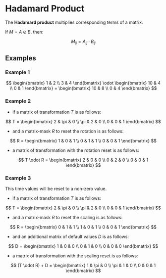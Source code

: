 # Hadamard Product

The **Hadamard product** multiplies corresponding terms of a matrix.

If $M = A \odot B$, then:

$$
M_{ij} = A_{ij} \cdot B_{ij}
$$

## Examples

### Example 1

$$
\begin{bmatrix}
1 & 2
\\
3 & 4
\end{bmatrix} \odot \begin{bmatrix}
10 & 4
\\
0 & 1
\end{bmatrix} = \begin{bmatrix}
10 & 8
\\
0 & 4
\end{bmatrix}
$$

### Example 2

- if a matrix of transformation $T$ is as follows:

$$
T = \begin{bmatrix}
2 & \pi & 0
\\
\pi & 2 & 0
\\
0 & 0 & 1
\end{bmatrix}
$$

- and a matrix-mask $R$ to reset the rotation is as follows:

$$
R = \begin{bmatrix}
1 & 0 & 1
\\
0 & 1 & 1
\\
0 & 0 & 1
\end{bmatrix}
$$

- a matrix of transformation with the rotation reset is as follows:

$$
T \odot R = \begin{bmatrix}
2 & 0 & 0
\\
0 & 2 & 0
\\
0 & 0 & 1
\end{bmatrix}
$$

### Example 3

This time values will be reset to a non-zero value.

- if a matrix of transformation $T$ is as follows:

$$
T = \begin{bmatrix}
2 & \pi & 0
\\
\pi & 2 & 0
\\
0 & 0 & 1
\end{bmatrix}
$$

- and a matrix-mask $R$ to reset the scaling is as follows:

$$
R = \begin{bmatrix}
0 & 1 & 1
\\
1 & 0 & 1
\\
0 & 0 & 1
\end{bmatrix}
$$

- and an additional matrix of default values $D$ is as follows:

$$
D = \begin{bmatrix}
1 & 0 & 0
\\
0 & 1 & 0
\\
0 & 0 & 0
\end{bmatrix}
$$

- a matrix of transformation with the scaling reset is as follows:

$$
(T \odot R) + D  = \begin{bmatrix}
1 & \pi & 0
\\
\pi & 1 & 0
\\
0 & 0 & 1
\end{bmatrix}
$$
